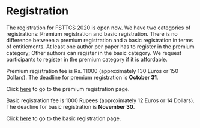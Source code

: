 


Registration
============
The registration for FSTTCS 2020 is open now. We have two categories of registrations: Premium registration and basic registration. There is no difference between a premium registration and a basic registration in terms of entitlements. At least one author per paper has to register in the premium category; Other authors can register in the basic category. We request participants to register in the premium category if it is affordable.

Premium registration fee is Rs. 11000 (approximately 130 Euros or 150 Dollars). The deadline for premium registration is **October 31**.

Click [here](https://rzp.io/l/XHS6PrE) to go to the premium registration page.

Basic registration fee is 1000 Rupees (approximately 12 Euros or 14 Dollars). The deadline for basic registration is **November 30**.

Click [here](https://rzp.io/l/GvgBmT5) to go to the basic registration page.
